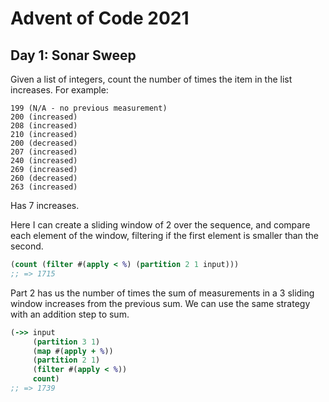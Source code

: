 # Advent of Code 2021

## Day 1: Sonar Sweep

Given a list of integers, count the number of times the item in the list increases. For example:

```
199 (N/A - no previous measurement)
200 (increased)
208 (increased)
210 (increased)
200 (decreased)
207 (increased)
240 (increased)
269 (increased)
260 (decreased)
263 (increased)
```

Has 7 increases.

Here I can create a sliding window of 2 over the sequence, and compare each element of the window, filtering if the first element is smaller than the second.

``` clojure
(count (filter #(apply < %) (partition 2 1 input)))
;; => 1715
```

Part 2 has us the number of times the sum of measurements in a 3 sliding window increases from the previous sum. We can use the same strategy with an addition step to sum.

``` clojure
(->> input
     (partition 3 1)
     (map #(apply + %))
     (partition 2 1)
     (filter #(apply < %))
     count)
;; => 1739
```